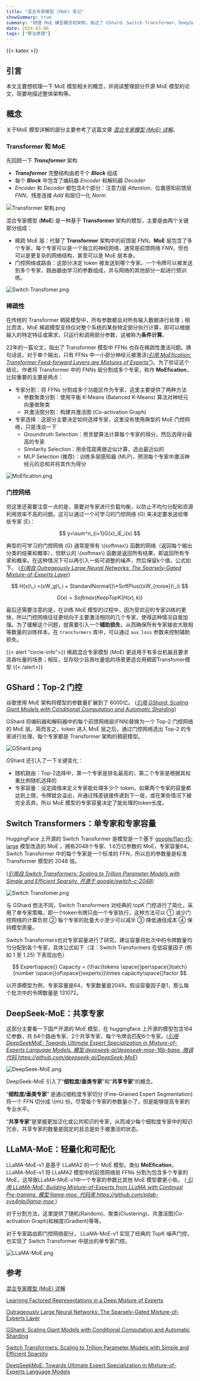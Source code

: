 ```yaml
---
title: "混合专家模型 (MoE) 笔记"
showSummary: true
summary: "梳理 MoE 模型概念和架构，简述了 GShard、Switch Transformer、DeepSeek-MoE、LLaMA-MoE 模型中的特点。"
date: 2024-03-06
tags: ["算法原理"]
---
```


{{< katex >}}

## 引言

本文主要想梳理一下 MoE 模型相关的概念，并阅读整理部分开源 MoE 模型的论文，简要地描述整体架构等。

## 概念

关于MoE 模型详解的部分主要参考了这篇文章 <i><u>[混合专家模型 (MoE) 详解](https://huggingface.co/blog/zh/moe)</i></u>。

### Transformer 和 MoE

先回顾一下 ***Transformer*** 架构

- ***Transformer*** 完整结构由若干个 ***Block*** 组成
- 每个 ***Block*** 中包含了编码器 *Encoder* 和解码器 *Decoder*
- *Encoder* 和 *Decoder* 都包含4个部分：注意力层 *Attention*、位置感知前馈层 *FNN*、残差连接 *Add* 和层归一化 *Norm*

![Transformer 架构.png](img%2FTransformer%20%E6%9E%B6%E6%9E%84.png)

混合专家模型 (**MoE**) 是一种基于 **Transformer** 架构的模型，主要是由两个关键部分组成：

- 稀疏 MoE 层：代替了 **Transformer** 架构中的前馈层 *FNN*。**MoE** 层包含了多个专家，每个专家可以是一个独立的神经网络，通常是前馈网络 *FNN*，但也可以是更复杂的网络结构，甚至可以是 MoE 层本身。
- 门控网络或路由：这部分决定 token 被发送到哪个专家。一个令牌可以被发送到多个专家，路由器由学习的参数组成，并与网络的其他部分一起进行预训练。

![Switch Transfomer.png](img%2FSwitch%20Transfomer.png)

### 稀疏性

在传统的 Transformer 稠密模型中，所有参数都会对所有输入数据进行处理；相比而言，MoE 稀疏模型支持仅对整个系统的某些特定部分执行计算，即可以根据输入的特定特征或需求，只运行和调用部分参数，这被称为**条件计算**。

22年的一篇论文，指出了 Transformer 模型中 FFNs 也存在稀疏性激活问题。换句话说，对于单个输出，只有 FFNs 中一小部分神经元被激活(<i><u>引用 [MoEfication: Transformer Feed-forward Layers are Mixtures of Experts](https://arxiv.org/abs/2110.01786)”</i></u>)。为了验证这个结论，作者将 Transformer 中的  FNNs 层分割成多个专家，称作 **MoEfication**，比较重要的主要是两点：

- 专家分割：将 FFNs 分割成多个功能区作为专家，这里主要提供了两种方法
    - 参数聚类分割：使用平衡 K-Means (Balanced K-Means) 算法对神经元向量做聚类
    - 共激活图分割：构建共激活图 (Co-activation Graph)
- 专家选择：这部分主要决定如何选择专家，这里没有使用典型的 MoE 门控网络，只是浅谈一下
    - Groundtruth Selection：用贪婪算法计算每个专家的得分，然后选得分最高的专家
    - Similarity Selection：用余弦距离做近似计算，选出最近似的
    - MLP Selection (推荐)：训练多层感知器 (MLP)，预测每个专家中激活神经元的总和并将其作为得分

![MoEfication.png](img%2FMoEfication.png)

### 门控网络

但这里还需要注意一点的是，需要对专家进行负载均衡，以防止不均匀分配和资源利用效率不高的问题。这可以通过一个可学习的门控网络 (G) 来决定要发送给哪些专家 (E)：

$$
y=\sum^n_{i=1}G(x)_iE_i(x)
$$

典型的可学习的门控网络 (G) 通常是带有 \\(softmax\\) 函数的网络（返回每个输出分类的结果和概率），但默认的 \\(softmax\\) 函数是返回所有结果，即返回所有专家和概率。在这种情况下可以再引入一些可调整的噪声，然后保留k个值，公式如下。 (<i><u>引用自 [Outrageously Large Neural Networks: The Sparsely-Gated Mixture-of-Experts Layer](https://arxiv.org/abs/1701.06538)</i></u>)

$$
H(x)\_i =(xW_g)\_i + StandardNormal()\*SoftPlus((xW_{noise})\_i)
$$

$$
G(x)=Softmax(KeepTopK(H(x), k))
$$

最后还需要注意的是，在训练 MoE 模型的过程中，因为受欢迎的专家训练的更快，所以门控网络往往更倾向于主要激活相同的几个专家，使得这种情况自我加强。为了缓解这个问题，就需要引入一个**辅助损失**，从而确保所有专家接收大致相等数量的训练样本。在 `transformers` 库中，可以通过 `aux_loss` 参数来控制辅助损失。

{{< alert "circle-info">}}
稀疏混合专家模型 (MoE) 更适用于有多台机器且要求高吞吐量的场景；相反，显存较少且吞吐量低的场景更适合用稠密Transfomer模型
{{< /alert>}}

## GShard：Top-2 门控

谷歌使用 MoE 架构将模型的参数量扩展到了 6000亿。 (<i><u>引用 [GShard: Scaling Giant Models with Conditional Computation and Automatic Sharding](https://arxiv.org/abs/2006.16668)</i></u>)

GShard 将编码器和解码器中的每个前馈网络层(FNN)替换为一个 Top-2 门控网络的 MoE 层。简而言之，token 进入 MoE 层之后，通过门控网络选出 Top-2 的专家进行处理，每个专家都是 Transformer 架构的稠密模型。

![GShard.png](img%2FGShard.png)

GShard 还引入了一下关键变化：

- 随机路由：Top-2选择中，第一个专家是排名最高的，第二个专家是根据其权重比例随机选择的
- 专家容量：设定阈值来定义专家能处理多少个 token。如果两个专家的容量都达到上限，令牌就会溢出，并通过残差链接传递到下一层，或在某些情况下被完全丢弃。所以 MoE 模型的专家容量决定了能处理的token长度。

## **Switch Transformers：单专家和专家容量**

HuggingFace 上开源的 Switch Transformer 是模型是一个基于 [google/flan-t5-large](https://huggingface.co/google/flan-t5-large) 模型改造的 MoE ，拥有2048个专家、1.6万亿参数的 MoE，专家容量64。Switch Transformer 中的每个专家是一个标准的 FFN，所以总的参数量是标准 Transformer 模型的 2048 倍。

 (<i><u>引用自 [Switch Transformers: Scaling to Trillion Parameter Models with Simple and Efficient Sparsity](https://arxiv.org/abs/2101.03961), 开源于 [google/switch-c-2048](https://huggingface.co/google/switch-c-2048)</u></i>)

![Switch Transfomer.png](img%2FSwitch%20Transfomer.png)

与 GShard 想法不同，Switch Transformers 对经典的 topK 门控进行了简化，采用了单专家策略，即一个token令牌只由一个专家执行，这种方法可以 ① 减少门控网络的计算负担 ② 每个专家的批量大小至少可以减半 ③ 降低通信成本 ④ 保持模型质量。

Switch Transformers也对专家容量进行了研究，建议容量将批次中的令牌数量均匀分配到各个专家，具体公式如下（注：Switch Transformers 在低容量因子 (例如 1 至 1.25) 下表现出色）

$$
Expert\space{} Capacity = (\frac{tokens \space{}per\space{}batch}{number \space{}of\space{}experts})\times capacity\space{}factor
$$

以开源模型为例，专家容量是64，专家数量是2048，假设容量因子是1，那么每个批次中的令牌数量是 131072。

## DeepSeek-MoE：共享专家

这部分主要看一下国产开源的 MoE 模型，在 huggingface 上开源的模型包含164亿参数，共 64个路由专家、2个共享专家，每个令牌会匹配6个专家。(<i><u>引用 [DeepSeekMoE: Towards Ultimate Expert Specialization in Mixture-of-Experts Language Models](https://arxiv.org/abs/2401.06066), 模型 [deepseek-ai/deepseek-moe-16b-base](https://huggingface.co/deepseek-ai/deepseek-moe-16b-base), 微调代码 https://github.com/deepseek-ai/DeepSeek-MoE</i></u>)

![DeepSeek-MoE.png](img%2FDeepSeek-MoE.png)

DeepSeek-MoE 引入了“**细粒度/垂类专家**”和“**共享专家**”的概念。

“**细粒度/垂类专家**” 是通过细粒度专家切分 (Fine-Grained Expert Segmentation) 将一个 FFN 切分成 \\(m\\) 份。尽管每个专家的参数量小了，但是能够提高专家的专业水平。

“**共享专家**”是掌握更加泛化或公共知识的专家，从而减少每个细粒度专家中的知识冗余，共享专家的数量是固定的且总是处于被激活的状态。

## LLaMA-MoE：轻量化和可配化

LLaMA-MoE-v1 是基于 LLaMA2 的一个 MoE 模型。类似 **MoEfication**，LLaMA-MoE-v1 将 LLaMA2 模型中的前馈网络层 FFNs 分割为包含多个专家的 MoE，这导致LLaMA-MoE-v1中一个专家的参数比其他 MoE 模型要更小些。 (<i><u> 引用 [LLaMA-MoE: Building Mixture-of-Experts from LLaMA with Continual Pre-training](https://github.com/pjlab-sys4nlp/llama-moe/blob/main/docs/LLaMA_MoE.pdf), 模型 [llama-moe](https://huggingface.co/llama-moe), 代码库 https://github.com/pjlab-sys4nlp/llama-moe </i></u>)

对于分割方法，这里提供了随机(Random)、聚类(Clustering)、共激活图(Co-activation Graph)和梯度(Gradient)等等。

对于专家路由即门控网络部分， LLaMA-MoE-v1 实现了经典的 TopK 噪声门控，也实现了 Switch Transformer 中提出的单专家门控。

![LLaMA-MoE.png](img%2FLLaMA-MoE.png)

## 参考

[混合专家模型 (MoE) 详解](https://huggingface.co/blog/zh/moe)

[Learning Factored Representations in a Deep Mixture of Experts](https://arxiv.org/abs/1312.4314)

[Outrageously Large Neural Networks: The Sparsely-Gated Mixture-of-Experts Layer](https://arxiv.org/abs/1701.06538)

[GShard: Scaling Giant Models with Conditional Computation and Automatic Sharding](https://arxiv.org/abs/2006.16668)

[Switch Transformers: Scaling to Trillion Parameter Models with Simple and Efficient Sparsity](https://arxiv.org/abs/2101.03961)

[DeepSeekMoE: Towards Ultimate Expert Specialization in Mixture-of-Experts Language Models](https://arxiv.org/abs/2401.06066)